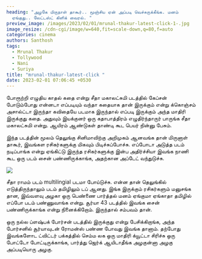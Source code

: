 ```yaml
---
heading: "அழகே மிருநாள் தாகூர்.. மூஞ்சிய ஏன் அப்படி வெச்சுருக்கீங்க. மனம்
  ஏங்குது.. லேட்டஸ்ட் கிளிக் வைரல். "
preview_image: /images/2023/02/01/mrunal-thakur-latest-click-1-.jpg
image_resize: /cdn-cgi/image/w=640,fit=scale-down,q=80,f=auto
categories: cinema
authors: Santhosh
tags:
  - Mrunal Thakur
  - Tollywood
  - Nani
  - Suriya
title: "mrunal-thakur-latest-click "
date: 2023-02-01 07:06:45 +0530
---
```

போரூற்றி எழுதிய காதல் கதை என்று சீதா மகாலட்சுமி படத்தில் கேப்சன் போடும்போது என்னடா எப்படியும் வந்தா கதையாக தான் இருக்கும் என்று க்கொஞ்சம் அசால்ட்டா இருந்தா கவிதையே படமாக இருந்தால் எப்படி இருக்கும் அந்த மாதிரி இருக்குது கதை. அதுவும் இயக்குனர் ஒரு கதாபாத்திரம் எழுதிர்ந்தாருர் பாருங்க சீதா மகாலட்சுமி என்று. ஆயிரம் ஆண்டுகள் தாண்டி கூட பெயர்  நின்னு பேசும்.

இந்த படத்தின் மூலம் தெலுங்கு சினிமாவிற்கு அறிமுகம் ஆனவங்க தான் மிருனாள் தாகூர், இவங்கள ரசிகர்களுக்கு மிகவும் பிடிச்சுப்போச்சு. எப்போடா அடுத்த படம் நடிப்பாங்க என்று ஏங்கிட்டு இருந்த ரசிகர்களுக்கு இன்ப அதிர்ச்சியா இவங்க நாணி கூட ஒரு படம் சைன் பண்ணிருக்காங்க, அதற்கான அப்டேட் வந்துடுச்சு.

![](/images/2023/02/01/mrunal-thakur-latest-click-2-.jpg)

சீதா ராமம் படம் multilingial படமா போய்டுச்சு. என்ன தான் தெலுங்கில் எடுத்திருந்தாலும் படம் தமிழிலும் டப் ஆனது. இங்க இருக்கும் ரசிகர்களும் மனுசங்க தான, இவ்வளவு அழகா ஒரு பெண்ணை பார்த்தல் மனம் ஏங்குமா ஏங்காதா தமிழில் எப்போ படம் பண்ணுவாங்க என்று. சூர்யா 43 படத்தில் இவங்க சைன் பண்ணிருக்காங்க என்று நினைக்கிறோம். இருந்தால் சம்பவம் தான்.

ஒரு நல்ல ப்ளஷ்பக் போர்சன் படத்தில் இருக்குது என்று பேசிக்கிறாங்க, அந்த போர்சனில் சூர்யாவுடன் ரோமன்ஸ் பண்ண போவது இவங்க தானாம். தற்போது இவங்களோட ட்விட்டர் பக்கத்தில் செம்ம லக ஒரு மாதிரி க்யூட்டா சிரிச்சு ஒரு போட்டோ போட்டிருக்காங்க, பார்த்து ஜெர்க் ஆயிடாதீங்க அழகுன்னா அழகு அப்படியொரு அழகு.